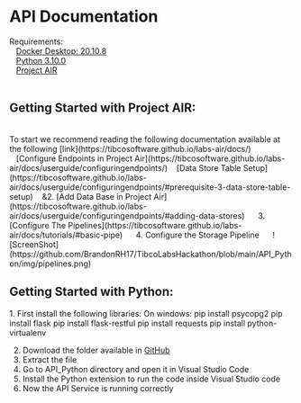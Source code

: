 
<h1>API Documentation</h1>

Requirements:<br>
&nbsp;&nbsp;	[Docker Desktop: 20.10.8](https://docs.docker.com/get-docker/)<br>
&nbsp;&nbsp;	[Python 3.10.0](https://www.python.org/downloads/)<br>
&nbsp;&nbsp;	[Project AIR](https://github.com/TIBCOSoftware/labs-air/releases/tag/0.6.0-563)<br>
<br>
<h2>Getting Started with Project AIR: </h2> <br>
To start we recommend reading the following documentation available at the following [link](https://tibcosoftware.github.io/labs-air/docs/)
&nbsp;&nbsp;&nbsp;[Configure Endpoints in Project Air](https://tibcosoftware.github.io/labs-air/docs/userguide/configuringendpoints/)
&nbsp;&nbsp;&nbsp;[Data Store Table Setup](https://tibcosoftware.github.io/labs-air/docs/userguide/configuringendpoints/#prerequisite-3-data-store-table-setup)
&nbsp;&nbsp;&nbsp;&2. [Add Data Base in Project Air](https://tibcosoftware.github.io/labs-air/docs/userguide/configuringendpoints/#adding-data-stores)
&nbsp;&nbsp;&nbsp;&nbsp;	3. [Configure The Pipelines](https://tibcosoftware.github.io/labs-air/docs/tutorials/#basic-pipe)
&nbsp;&nbsp;&nbsp;&nbsp;	4. Configure the Storage Pipeline
&nbsp;&nbsp;&nbsp;&nbsp;	   ![ScreenShot](https://github.com/BrandonRH17/TibcoLabsHackathon/blob/main/API_Python/img/pipelines.png)

<h2>Getting Started with Python:</h2>
1. First install the following libraries:
	On windows:
	pip install  psycopg2
	pip install flask
	pip install flask-restful
	pip install requests
	pip install python-virtualenv

2. Download the folder available in [GitHub](https://github.com/BrandonRH17/TibcoLabsHackathon)
3. Extract the file
4. Go to API_Python directory and open it in Visual Studio Code
5. Install the Python extension to run the code inside Visual Studio code
6. Now the API  Service is running correctly
